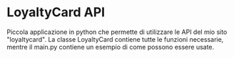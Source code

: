 # LoyaltyCard API
Piccola applicazione in python che permette di utilizzare le API del mio sito "loyaltycard". La classe LoyaltyCard contiene tutte le funzioni necessarie, mentre il main.py
contiene un esempio di come possono essere usate.
